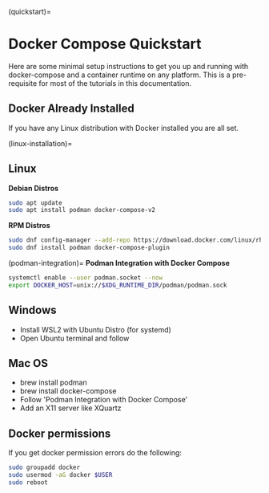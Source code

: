 (quickstart)=
# Docker Compose Quickstart

Here are some minimal setup instructions to get you up and running with docker-compose and a container runtime on any platform. This is a pre-requisite for most of the tutorials in this documentation.

## Docker Already Installed

If you have any Linux distribution with Docker installed you are all set.

(linux-installation)=
## Linux

**Debian Distros**

```bash
sudo apt update
sudo apt install podman docker-compose-v2
```

**RPM Distros**

```bash
sudo dnf config-manager --add-repo https://download.docker.com/linux/rhel/docker-ce.repo
sudo dnf install podman docker-compose-plugin
```
(podman-integration)=
**Podman Integration with Docker Compose**

```bash
systemctl enable --user podman.socket --now
export DOCKER_HOST=unix://$XDG_RUNTIME_DIR/podman/podman.sock
```

## Windows

- Install WSL2 with Ubuntu Distro (for systemd)
- Open Ubuntu terminal and follow [](linux-installation)

## Mac OS

- brew install podman
- brew install docker-compose
- Follow 'Podman Integration with Docker Compose'
- Add an X11 server like XQuartz

## Docker permissions

If you get docker permission errors do the following:

```bash
sudo groupadd docker
sudo usermod -aG docker $USER
sudo reboot
```

